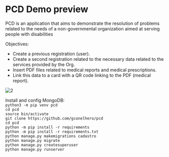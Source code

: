 
# PCD Demo preview
PCD is an application that aims to demonstrate the resolution of problems related to the needs of a non-governmental organization aimed at serving people with disabilities

Objectives:
* Create a previous registration (user).
* Create a second registration related to the necessary data related to the services provided by the Org.
* Insert PDF files related to medical reports and medical prescriptions.
* Link this data to a card with a QR code linking to the PDF (medical report).

![2](https://github.com/gconelhero/pcd/assets/26088216/75354bdc-6c1a-464d-8771-5dd8475f0956)

Install and config MongoDB:<br>
```python3 -m pip venv pcd```<br>
```cd pcd```<br>
```source bin/activate```<br>
```git clone https://github.com/gconelhero/pcd```<br>
```cd pcd```<br>
```python -m pip install -r requirements```<br>
```python -m pip install -r requirements.txt```<br>
```python manage.py makemigrations cadastro```<br>
```python manage.py migrate```<br>
```python manage.py createsuperuser```<br>
```python manage.py runserver```<br>
